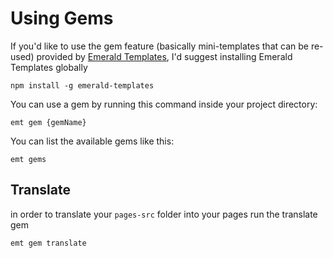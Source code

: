 # Using Gems
If you'd like to use the gem feature (basically mini-templates that can be re-used) provided by [Emerald Templates](https://github.com//L1lith/Emerald-Templates), I'd suggest installing Emerald Templates globally

```
npm install -g emerald-templates
```

You can use a gem by running this command inside your project directory:

```
emt gem {gemName}
```

You can list the available gems like this:
```
emt gems
```

## Translate
in order to translate your `pages-src` folder into your pages run the translate gem
```
emt gem translate
```